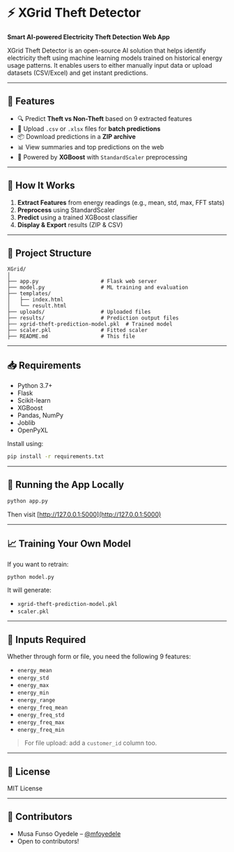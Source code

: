 
# ⚡ XGrid Theft Detector

**Smart AI-powered Electricity Theft Detection Web App**

XGrid Theft Detector is an open-source AI solution that helps identify electricity theft using machine learning models trained on historical energy usage patterns. It enables users to either manually input data or upload datasets (CSV/Excel) and get instant predictions.

---

## 🚀 Features

- 🔍 Predict **Theft vs Non-Theft** based on 9 extracted features
- 📁 Upload `.csv` or `.xlsx` files for **batch predictions**
- 📦 Download predictions in a **ZIP archive**
- 📊 View summaries and top predictions on the web
- 🧠 Powered by **XGBoost** with `StandardScaler` preprocessing

---

## 🧠 How It Works

1. **Extract Features** from energy readings (e.g., mean, std, max, FFT stats)
2. **Preprocess** using StandardScaler
3. **Predict** using a trained XGBoost classifier
4. **Display & Export** results (ZIP & CSV)

---

## 📂 Project Structure

```
XGrid/
│
├── app.py                    # Flask web server
├── model.py                  # ML training and evaluation
├── templates/
│   ├── index.html
│   └── result.html
├── uploads/                  # Uploaded files
├── results/                  # Prediction output files
├── xgrid-theft-prediction-model.pkl  # Trained model
├── scaler.pkl                # Fitted scaler
├── README.md                 # This file
```

---

## 📥 Requirements

- Python 3.7+
- Flask
- Scikit-learn
- XGBoost
- Pandas, NumPy
- Joblib
- OpenPyXL

Install using:

```bash
pip install -r requirements.txt
```

---

## 🔧 Running the App Locally

```bash
python app.py
```

Then visit [http://127.0.0.1:5000](http://127.0.0.1:5000)

---

## 📈 Training Your Own Model

If you want to retrain:

```bash
python model.py
```

It will generate:
- `xgrid-theft-prediction-model.pkl`
- `scaler.pkl`

---

## 📌 Inputs Required

Whether through form or file, you need the following 9 features:

- `energy_mean`
- `energy_std`
- `energy_max`
- `energy_min`
- `energy_range`
- `energy_freq_mean`
- `energy_freq_std`
- `energy_freq_max`
- `energy_freq_min`

> For file upload: add a `customer_id` column too.

---

## 📄 License

MIT License

---

## 👥 Contributors

- Musa Funso Oyedele – [@mfoyedele](https://github.com/mfoyedele)
- Open to contributors!